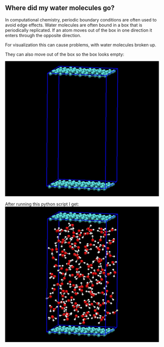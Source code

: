 ## Where did my water molecules go?

In computational chemistry, periodic boundary conditions are often used to avoid edge effects. 
Water molecules are often bound in a box that is periodically replicated. If an atom moves out of the box in one direction it enters through the opposite direction. 

For visualization this can cause problems, with water molecules broken up. 

They can also move out of the box so the box looks empty:

![Empty](./nowater.jpg)

After running this python script I get:
![Full](./withwater.jpg)
